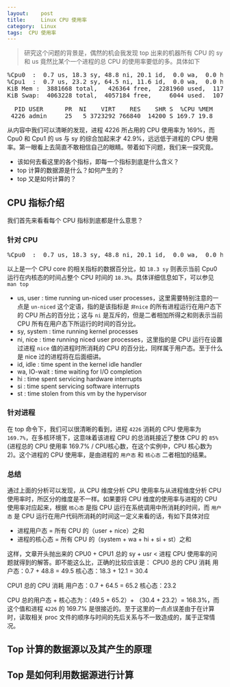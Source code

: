 ```yaml
---
layout:    post
title:     Linux CPU 使用率
category:  Linux
tags:  CPU 使用率
---
```

> 研究这个问题的背景是，偶然的机会我发现 top 出来的机器所有 CPU 的 sy 和 us 竟然比某个一个进程的总 CPU 的使用率要低的多。具体如下
<pre>
%Cpu0  :  0.7 us, 18.3 sy, 48.8 ni, 20.1 id,  0.0 wa,  0.0 hi, 12.1 si,  0.0 st
%Cpu1  :  0.7 us, 23.2 sy, 64.5 ni, 11.6 id,  0.0 wa,  0.0 hi,  0.0 si,  0.0 st
KiB Mem :  3881668 total,   426364 free,  2281960 used,  1173344 buff/cache
KiB Swap:  4063228 total,  4057184 free,     6044 used.  1079336 avail Mem

  PID USER      PR  NI    VIRT    RES    SHR S  %CPU %MEM     TIME+ COMMAND
 4226 admin     25   5 3723292 766840  14200 S 169.7 19.8   5793:50 java
</pre>
从内容中我们可以清晰的发现，进程 4226 所占用的 CPU 使用率为 169%，而 Cpu0 和 Cpu1 的 us 与 sy 的综合加起来才 42.9%，远远低于进程的 CPU 使用率。第一眼看上去简直不敢相信自己的眼睛。带着如下问题，我们来一探究竟。
* 该如何去看这里的各个指标，即每一个指标到底是什么含义？
* top 计算的数据源是什么？如何产生的？
* top 又是如何计算的？

## CPU 指标介绍
我们首先来看看每个 CPU 指标到底都是什么意思？
### 针对 CPU
<pre>
%Cpu0  :  0.7 us, 18.3 sy, 48.8 ni, 20.1 id,  0.0 wa,  0.0 hi, 12.1 si,  0.0 st
</pre>
以上是一个 CPU core 的相关指标的数据百分比，如 ```18.3 sy``` 则表示当前 Cpu0 运行在内核态的时间占整个 CPU 时间的 ```18.3%```。具体详细信息如下，可以参见 ```man top```
* us, user    : time running un-niced user processes，这里需要特别注意的一点是 ```un-niced``` 这个定语，指的是该指标是 ```非nice``` 的所有进程运行在用户态下的 CPU 所占的百分比；这与 ```ni``` 是互斥的，但是二者相加所得之和则表示当前 CPU 所有在用户态下所运行的时间的百分比。
* sy, system  : time running kernel processes
* ni, nice    : time running niced user processes，这里指的是 CPU 运行在设置过进程 ```nice``` 值的进程时所消耗的 CPU 的百分比，同样属于用户态。至于什么是 nice 过的进程将在后面细讲。
* id, idle    : time spent in the kernel idle handler
* wa, IO-wait : time waiting for I/O completion
* hi : time spent servicing hardware interrupts
* si : time spent servicing software interrupts
* st : time stolen from this vm by the hypervisor

### 针对进程
在 top 命令下，我们可以很清晰的看到，进程 ```4226``` 消耗的 CPU 使用率为 ```169.7%```，在多核环境下，这意味着该进程 CPU 的总消耗接近了整体 CPU 的 ```85%``` (进程总的 CPU 使用率 169.7% / CPU核心数，在这个实例中，CPU 核心数为 2)。这个进程的 CPU 使用率，是由进程的 ```用户态``` 和 ```核心态``` 二者相加的结果。

### 总结
通过上面的分析可以发现，从 CPU 维度分析 CPU 使用率与从进程维度分析 CPU 使用率时，所区分的维度是不一样。如果要将 CPU 维度的使用率与进程的 CPU 使用率对应起来，根据 ```核心态``` 是指 CPU 运行在系统调用中所消耗的时间，而 ```用户态``` 是 CPU 运行在用户代码所消耗的时间这一定义来看的话，有如下具体对应
* 进程用户态 = 所有 CPU 的（user + nice）之和
* 进程的核心态 = 所有 CPU 的（system + wa + hi + si + st）之和

这样，文章开头抛出来的 CPU0 + CPU1 总的 sy + usr < 进程 CPU 使用率的问题就得到的解答。即不能这么比，正确的比较应该是：
CPU0 总的 CPU 消耗
    用户态：0.7 + 48.8 = 49.5
    核心态：18.3 + 12.1 = 30.4

CPU1 总的 CPU 消耗
    用户态：0.7 + 64.5 = 65.2
    核心态：23.2

CPU 总的用户态 + 核心态为：（49.5 + 65.2）+ （30.4 + 23.2）= 168.3%，而这个值和进程 ```4226``` 的 169.7% 是很接近的。至于这里的一点点误差由于在计算时，读取相关 proc 文件的顺序与时间的先后关系与不一致造成的，属于正常情况。

## Top 计算的数据源以及其产生的原理

## Top 是如何利用数据源进行计算